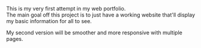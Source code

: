 This is my very first attempt in my web portfolio. <br/>
The main goal off this project is to just have a working website that'll display my basic information for all to see. 
<br/> <p> My second version will be smoother and more responsive with multiple pages. </p>
